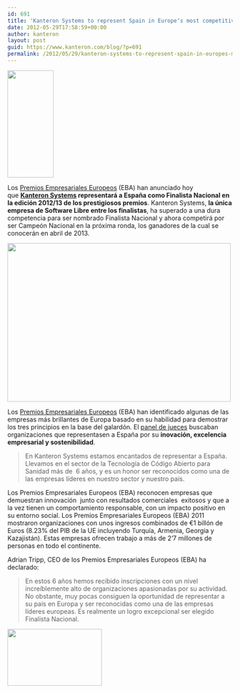 ```yaml
---
id: 691
title: 'Kanteron Systems to represent Spain in Europe‘s most competitive business awards'
date: 2012-05-29T17:58:59+00:00
author: kanteron
layout: post
guid: https://www.kanteron.com/blog/?p=691
permalink: /2012/05/29/kanteron-systems-to-represent-spain-in-europes-most-competitive-business-awards/
---
```

<img class="aligncenter" title="EBA National Finalist logo" src="https://farm9.staticflickr.com/8150/7295934986_760327d922_m.jpg" alt="" width="103" height="240" />

Los <a title="https://www.businessawardseurope.com" href="https://www.businessawardseurope.com" target="_blank">Premios Empresariales Europeos</a> (EBA) han anunciado hoy que **<a title="https://www.kanteron.com" href="https://www.kanteron.com" target="_blank">Kanteron Systems</a> representará a España como Finalista Nacional en la edición 2012/13 de los prestigiosos premios**. Kanteron Systems, **la única empresa de Software Libre entre los finalistas**, ha superado a una dura competencia para ser nombrado Finalista Nacional y ahora competirá por ser Campeón Nacional en la próxima ronda, los ganadores de la cual se conocerán en abril de 2013.

<img class="aligncenter" title="certificate" src="https://farm9.staticflickr.com/8007/7366529020_731548f469.jpg" alt="" width="500" height="355" />

Los <a title="https://www.businessawardseurope.com" href="https://www.businessawardseurope.com" target="_blank">Premios Empresariales Europeos</a> (EBA) han identificado algunas de las empresas más brillantes de Europa basado en su habilidad para demostrar los tres principios en la base del galardón. El <a title="https://www.businessawardseurope.com/judges" href="https://www.businessawardseurope.com/judges" target="_blank">panel de jueces</a> buscaban organizaciones que representasen a España por su **inovación, excelencia empresarial y sostenibilidad**.

> En Kanteron Systems estamos encantados de representar a España. Llevamos en el sector de la Tecnología de Código Abierto para Sanidad más de  6 años, y es un honor ser reconocidos como una de las empresas líderes en nuestro sector y nuestro país.

Los Premios Empresariales Europeos (EBA) reconocen empresas que demuestran innovación  junto con resultados comerciales  exitosos y que a la vez tienen un comportamiento responsable, con un impacto positivo en su entorno social. Los Premios Empresariales Europeos (EBA) 2011 mostraron organizaciones con unos ingresos combinados de €1 billón de Euros (8.23% del PIB de la UE incluyendo Turquía, Armenia, Georgia y Kazajistán). Estas empresas ofrecen trabajo a más de 2‘7 millones de personas en todo el continente.

Adrian Tripp, CEO de los Premios Empresariales Europeos (EBA) ha declarado:

> En estos 6 años hemos recibido inscripciones con un nivel increíblemente alto de organizaciones apasionadas por su actividad. No obstante, muy pocas consiguen la oportunidad de representar a su país en Europa y ser reconocidas como una de las empresas líderes europeas. Es realmente un logro excepcional ser elegido Finalista Nacional.

<img class="aligncenter" title="EBA logo" src="https://www.businessawardseurope.com/images/header/eba-logo.png" alt="" width="211" height="127" />